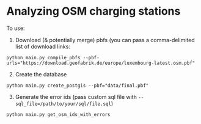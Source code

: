 # Analyzing OSM charging stations

To use:

1. Download (& potentially merge) pbfs (you can pass a comma-delimited list of download links:

```
python main.py compile_pbfs --pbf-urls="https://download.geofabrik.de/europe/luxembourg-latest.osm.pbf"
```

2. Create the database

```
python main.py create_postgis --pbf="data/final.pbf"
```

3. Generate the error ids (pass custom sql file with `--sql_file=/path/to/your/sql/file.sql`)

```
python main.py get_osm_ids_with_errors
```